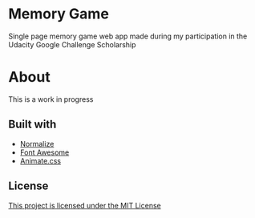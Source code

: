 # Memory Game
Single page memory game web app made during my participation in the Udacity Google Challenge Scholarship

# About
This is a work in progress

## Built with
- [Normalize](https://necolas.github.io/normalize.css/)
- [Font Awesome](https://fontawesome.com/)
- [Animate.css](https://daneden.github.io/animate.css/)

## License
[This project is licensed under the MIT License](LICENSE)

